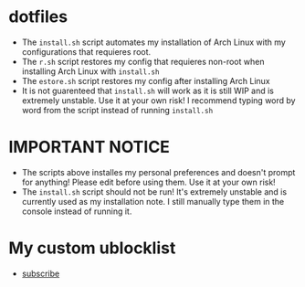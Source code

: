 # dotfiles
* The `install.sh` script automates my installation of Arch Linux with my configurations that requieres root.
* The `r.sh` script restores my config that requieres non-root when installing Arch Linux with `install.sh`
* The `estore.sh` script restores my config after installing Arch Linux
* It is not guarenteed that `install.sh` will work as it is still WIP and is extremely unstable. Use it at your own risk! I recommend typing word by word from the script instead of running `install.sh`

# IMPORTANT NOTICE
* The scripts above installes my personal preferences and doesn't prompt for anything! Please edit before using them. Use it at your own risk!
* The `install.sh` script should not be run! It's extremely unstable and is currently used as my installation note. I still manually type them in the console instead of running it.

# My custom ublocklist
- [subscribe](https://subscribe.adblockplus.org/?location=https://raw.githubusercontent.com/olivertzeng/dotfiles/master/ublocklist.txt&title=Oliver%20Tzeng's%20Custom%20Blocklist)

